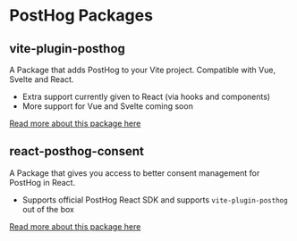 # PostHog Packages

## vite-plugin-posthog

A Package that adds PostHog to your Vite project. Compatible with Vue, Svelte and React.

- Extra support currently given to React (via hooks and components)
- More support for Vue and Svelte coming soon

[Read more about this package here](packages/vite-plugin-posthog/README.md)

## react-posthog-consent

A Package that gives you access to better consent management for PostHog in React.

- Supports official PostHog React SDK and supports `vite-plugin-posthog` out of the box

[Read more about this package here](packages/react-posthog-consent/README.md)
